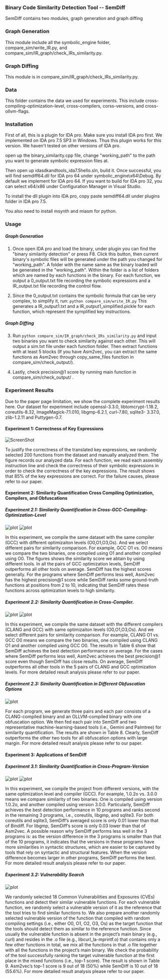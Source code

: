 ### Binary Code Similarity Detection Tool -- SemDiff
SemDiff contains two modules, graph generation and graph diffing

### Graph Generation
This module include all the symbolic_engine folder, compare_sim/write_IR.py, and compare_sim/IR_graph/check_IRs_similarity.py.

### Graph Diffing 
This module is in compare_sim/IR_graph/check_IRs_similarity.py.

### Data
This folder contains the data we used for experiments. This include cross-compiling-optimization-level, cross-compilers, corss-versions, and cross-ollvm-flags.

### Installation

First of all, this is a plugin for IDA pro. Make sure you install IDA pro first. We implemented on IDA pro 7.5 SP3 in Windows. Thus this plugin works for this version.
We haven't tested on other versions of IDA pro.

open up the binary_similarity.cpp file, change "working_path" to the path you want to generate symbolic expression files at.

Then open up idasdkandtools_ida7.5hello.sln, build it. Once successful, you will find semdiff64.dll for IDA pro 64 under symbolic_engine\x64\Debug. By default we 
implement for IDA pro 64. If you want to build for IDA pro 32, you can select x64/x86 under Configuration Manager in Visual Studio.

To install the dll plugin into IDA pro, copy paste semdiff64.dll under plugins folder in IDA pro 7.5. 

You also need to install msynth and miasm for python.

### Usage

##### Graph Generation

1. Once open IDA pro and load the binary, under plugin you can find the "binary similarity detection" or press F8. Click this button, then current binary's symbolic
files will be generated under the path you changed for "working_path". A folder with the name same as the binary loaded will be generated in the "working_path". Within the folder is a list of folders which are named by each functions in the binary. For each function, we output a 0_output.txt file recording the symbolic expressions and a IR_output.txt file recording the control flow. 

2. Since the 0_output.txt contains the symbolic formula that can be very complex, to simplify it, run: ``` python compare_sim/write_IR.py ```
This generates a IR_output1.txt and a IR_output1_simplified.pickle for each function, which represent the symplified key instructions.



##### Graph Diffing
3. Run ```python compare_sim/IR_graph/check_IRs_similarity.py``` and input two binaries you want to check similarity against each other. This will output a sim.txt file under each function folder. 
Then extract functions with at least 5 blocks (If you have Asm2vec, you can extract the same functions as Asm2vec through copy_same_files function in compare_sim/check_output/).

4. Lastly, check precision@1 score by running main function in compare_sim/check_output/ .
 
 
### Experiment Results
Due to the paper page limitation, we show the complete experiment results here. 
Our dataset for experiment include openssl-3.3.0, libtomcrypt-1.18.2,
coreutils-8.32, ImageMagick-7.1.010, libgmp-6.2.1, curl-7.80, sqlite3-
3.37.0, zlib-1.2.11 and Puttygen-0.7.

#### Experiment 1: Correctness of Key Expressions
![ScreenShot](/fig/correctness.jpg)

To justify the correctness of the translated key expressions, we
randomly selected 200 functions from the dataset and manually 
analyzed them. The figure records our analyzed data. For each function, we read
each assembly instruction line and check the correctness of their
symbolic expressions in order to check the correctness of the key
expressions. The result shows that 85% of the key expressions are
correct. For the failure causes, please refer to our paper.

<!--Result Analysis: The incorrectness were due to two aspects: 1) the lack of
support of some x64 mnemonics’ variants. For example, mov and
movzx both move the value into a register or a memory address
where the former mnemonic directly moves the value while the
latter one further zero extend the value if the value has less bits
than the register or the memory address. Since mnemonics like
movzx are rarely observed in the projects, we did not support them
in the current version of SemDiff. Rather, we address movzx as mov,
which can cause subtle inaccuracy in the symbolic expression. 2)
Sometimes the IDA pro that SemDiff depends on can mistakenly
resolve strings. We designed SemDiff to resolve strings variables
names into the contents of the string. For example, SemDiff resolves
string variable address from instruction mov esi, address into
“Rtmin” that address points to. However, in some cases, IDA pro
may consider constant value as memory address and resolve the
content at that memory address.-->

#### Experiment 2: Similarity Quantification Cross Compiling Optimization, Compilers, and Obfuscations
##### Experiment 2.1: Similarity Quantification in Cross-GCC-Compiling-Optimization-Level
![plot](/fig/gcc.jpg)
![plot](/fig/gcc_extra.jpg)

In this experiment, we compile the same dataset with the same compiler (GCC) 
with different optimizaiton levels (O0,O1,O3,Os). And we select different 
pairs for similarity comparison. For example, GCC O1 vs. O0 means we compare 
the two binaries, one compiled using O1 and another compiled using O0.
The figures shows the similarity score we abtain by using different tools.
In all the pairs of GCC optimization levels, SemDiff outperforms
all other tools on average. SemDiff has the highest scores generally. 
For the programs where SemDiff performs less well,
Asm2vec has the highest precision@1 score while SemDiff ranks
some ground-truth functions at positions from 2 to 10, indicating
that SemDiff rates these functions across optimization levels to
high similarity.

##### Experiment 2.2: Similarity Quantification in Cross-Compiler.
![plot](/fig/clang.jpg)
![plot](/fig/clang_extra.jpg)

In this experiment, we compile the same dataset with the different compilers (CLANG and GCC)
with same optimizaiton levels (O0,O1,O3,Os). And we select different 
pairs for similarity comparison. For example, CLANG O1 vs. GCC O0 means we compare 
the two binaries, one compiled using CLANG O1 and another compiled using GCC O0. 
The results in Table 6 show that SemDiff achieves
the best detection performance on average. For the cases where
SemDiff performs less well, Asm2vec achieves the best precision@1
score even though SemDiff has close results. On average, SemDiff
outperforms all other tools in the 5 pairs of CLANG and GCC
optimization levels. For more detailed result analysis please refer to our paper.

<!--For binaries compiled from the same source code using different
optimization levels in Section 5.2.1 or different compilers in Sec-
tion 5.2.2, their function numbers vary significantly mainly due to
the inline functions. Also, they are likely to differ in almost all 
the assembly functions as some instructions inside a function have
syntactic differences but the same semantics. These differences
will result in different function attributes such as the statistics of
basic blocks, instructions and mnemonics. Thus methods relies on
syntactic information (all except SemDiff) are less accurate. How-
ever, most key semantics of a function is still preserved in this case,
making SemDiff more effective than other tools.

Result Analysis: For the experiments in Section 5.2 and Section 5.2.2, we suspect
SemDiff can abstract higher level of semantic information into key
expression from the plain assembly instruction and the LSH hashing
can effectively compare the two key-semantic graphs with both
topological and semantic information. Therefore SemDiff achieves
the best results. In comparison, all other tools directly take the
assembly code as the input, which can contain more noise with
obscure semantic information thus decreases the results.

To understand the root cause of the failure cases of SemDiff, we
manually analyzed the results and found that in experiments Sec-
tion 5.2 and Section 5.2.2, when SemDiff failed to rank the ground
truth similar function at the first place, in approximately 50% of
the cases, SemDiff still rank the similar function before 10th place.
We consider this still can assistant find similar functions efficiently,
with some extra minor manual analysis. In the other 50% cases,
SemDiff failed to rank similar function at front positions mainly
due to three reasons: 1) Lack of support for some less frequent
mnemonics such as cvtss2sd. This can negatively impact the se-
mantic information extraction thus decrease accuracy. 2) Some calls
are optimized into other instructions. For example, call strlen
be replaced to repne scasb, which has the same impact and output
with call strlen. Even using symbolic execution, their symbolic
values still differs enormously. 3) Sometimes, the unfolded loop and
the folded loop can be difficult to match. Because their symbolic
expressions can differ. And the number does not match (i.e., un-
folded loop only exists once while unfolded loop can exists more
than once).-->

##### Experiment 2.3: Similarity Quantification in Different Obfuscation Options
![plot](/fig/obfuscate.jpg)

For each program, we generate three pairs and each pair consists
of a CLANG-compiled binary and an OLLVM-compiled binary with
one obfuscation option. We then fed each pair into SemDiff and
two representative machine-learning-based tools (i.e., Gemini and
Palmtree) for similarity quantification. The results are shown in
Table 8. Clearly, SemDiff outperforms the other two tools for all
obfuscation options with large margin. For more detailed result analysis please refer to our paper.

<!--Result Analysis: In this ecperiment, we speculate that although
the obfuscation options obfuscate a binary in terms of its syntactic
structures, they retain its key semantics, which can be retrieved
by SemDiff For the three evaluated tools, their generated scores
under the SUB option achieve the highest compared to the other
options. This is probably because the SUB option does not change
the control flow. Of the three options, scores in the FLA option
are the lowest, as it introduces more syntactical and control-flow
changes by flattening the control flow. The failure causes remains
the same as previously discussed.-->

#### Experiment 3: Applications of SemDiff

##### Experiment 3.1: Similarity Quantification in Cross-Program-Version
![plot](/fig/versions.jpg)
![plot](/fig/versions_extra.jpg)

In this experiment, we compile the project from different versions,
with the same optimization level and compiler (GCC). For example, 
1.0.2o vs. 3.0.0 means we compare similarity of two binaries. 
One is compiled using version 1.0.2o, and another compiled using 
version 3.0.0.
Particularly, SemDiff achieves the best detection performance
in 10 programs and ranks second in the remaining 3 programs,
i.e., coreutils, libgmp, and sqlite3. For both coreutils and sqlite3,
SemDiff’s averaged score is only 0.01 lower than that of Bindiff. For
libgmp, SemDiff’s score is only 0.03 lower than that of Asm2vec. A
possible reason why SemDiff performs less well in the 3 programs
is: as the version difference in the 3 programs is smaller than that
of the 10 programs, it indicates that the versions in these programs
have more similarities in syntactic structures, which are easier to
be captured by tools that rely on syntactic and structural features.
When the version difference becomes larger in other programs,
SemDiff performs the best. For more detailed result analysis please refer to our paper.

<!--Result Analysis: We note that all the 6 tools achieve higher scores compared to
experiments in Section 5.2.1 and Section 5.2.2, which can be attrib-
uted to two possible reasons. First, most functions in a program
of different versions can be the same, and only a small number
of functions are different. Second, for a function that is updated
in different versions, most of its function code remains the same
and thus cross-program-version has more syntactic and structural
similarities than previous cross-compiling-optimization-level and
cross-compiler. The reasons for the failure cases in this experiment
are also mainly due to lack of support for rare mnemonics, replacing
calls to equivalent instructions, and difficulty to precisely match
loops.-->

##### Experiment 3.2: Vulnerability Search
![plot](/fig/cve.jpg)

We randomly selected 18 Common Vulnerabilities and Exposures
(CVEs) functions and detect their similar vulnerable functions. For
each vulnerable function, we randomly select a vulnerable version
of it as the reference that the tool tries to find similar functions to.
We also prepare another randomly selected vulnerable version of
the function that compiled with random compiling settings (i.e.,
either O0, O1, O2, O3, Os) as the target function that the tools should
detect them as similar to the reference function. Since usually the
vulnerable function is absent in the project’s main binary (e.g., curl)
and resides in the .o file (e.g., libcurl_la-mprintf.o) that contains
only a few other functions in total, we mix all the functions in that
.o file together with all the functions in the project’s main binary.
We check the probability of the tool successfully ranking the target
vulnerable function at the first place in the mixed functions (i.e.,
top-1 score). The result is shown in Table 9. Asm2vec’s top-1 score
is 9 out of 18 (50%) while SemDiff is 10 out of 18 (55.6%). For more detailed result analysis please refer to our paper.

<!--Result Analysis: We manually analyzed the CVEs where SemDiff fails to identify
(rank at the first place). We found that out of 8 failure cases, in 6
cases (75%) SemDiff ranked the vulnerable function before 10th
place. This still indicates the effectiveness of using SemDiff to find
vulnerabilities. For the other 2 failure cases, one is due to IDA pro
failed to identify the indirect jump addresses thus made SemDiff
ineffective. Another was due to lack of support for less frequent
mnemonics, which negatively impact the semantic information
extraction thus decreased the accuracy.-->

<!--
**SemDiff4BinaryDetection/SemDiff4BinaryDetection** is a ✨ _special_ ✨ repository because its `README.md` (this file) appears on your GitHub profile.

Here are some ideas to get you started:

- 🔭 I’m currently working on ...
- 🌱 I’m currently learning ...
- 👯 I’m looking to collaborate on ...
- 🤔 I’m looking for help with ...
- 💬 Ask me about ...
- 📫 How to reach me: ...
- 😄 Pronouns: ...
- ⚡ Fun fact: ...
-->
